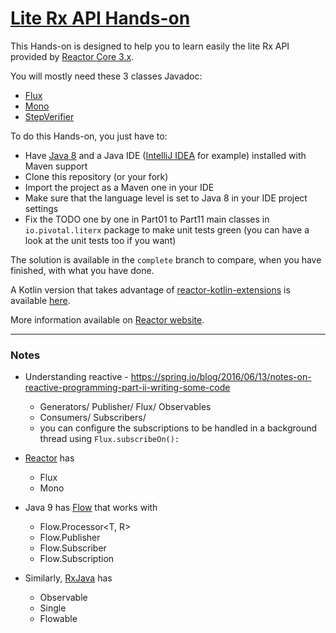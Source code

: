 # [Lite Rx API Hands-on](https://github.com/reactor/lite-rx-api-hands-on)

This Hands-on is designed to help you to learn easily the lite Rx API provided by [Reactor Core 3.x](https://github.com/reactor/reactor-core/).

You will mostly need these 3 classes Javadoc:

 - [Flux](http://projectreactor.io/docs/core/release/api/reactor/core/publisher/Flux.html)
 - [Mono](http://projectreactor.io/docs/core/release/api/reactor/core/publisher/Mono.html)
 - [StepVerifier](http://projectreactor.io/docs/test/release/api/reactor/test/StepVerifier.html)
 
To do this Hands-on, you just have to:

 - Have [Java 8](http://www.oracle.com/technetwork/java/javase/downloads/jdk8-downloads-2133151.html) and a Java IDE ([IntelliJ IDEA](https://www.jetbrains.com/idea/) for example) installed with Maven support
 - Clone this repository (or your fork)
 - Import the project as a Maven one in your IDE
 - Make sure that the language level is set to Java 8 in your IDE project settings
 - Fix the TODO one by one in Part01 to Part11 main classes in `io.pivotal.literx` package
   to make unit tests green (you can have a look at the unit tests too if you want)

The solution is available in the `complete` branch to compare, when you have finished, with what you have done.

A Kotlin version that takes advantage of [reactor-kotlin-extensions](https://github.com/reactor/reactor-kotlin-extensions) is available [here](https://github.com/eddumelendez/reactor-kotlin-workshop).

More information available on [Reactor website](http://projectreactor.io).

___
### Notes
* Understanding reactive - https://spring.io/blog/2016/06/13/notes-on-reactive-programming-part-ii-writing-some-code
    - Generators/ Publisher/ Flux/ Observables
    - Consumers/ Subscribers/ 
    - you can configure the subscriptions to be handled in a background thread using `Flux.subscribeOn():`  

* [Reactor](http://projectreactor.io) has
    - Flux 
    - Mono
* Java 9 has [Flow](http://docs.oracle.com/javase/9/docs/api/index.html?java/util/concurrent/Flow.html) that works with
    - Flow.Processor<T, R> 
    - Flow.Publisher<T> 
    - Flow.Subscriber<T> 
    - Flow.Subscription
* Similarly, [RxJava](https://github.com/ReactiveX/RxJava) has
    - Observable
    - Single
    - Flowable 

